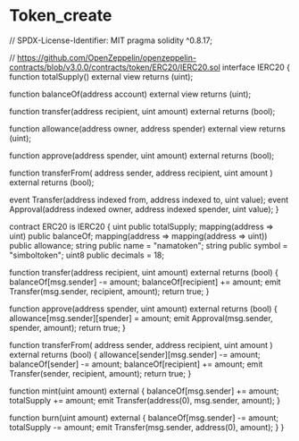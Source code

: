 # Token_create

// SPDX-License-Identifier: MIT
pragma solidity ^0.8.17;

// https://github.com/OpenZeppelin/openzeppelin-contracts/blob/v3.0.0/contracts/token/ERC20/IERC20.sol
interface IERC20 {
   function totalSupply() external view returns (uint);

   function balanceOf(address account) external view returns (uint);

   function transfer(address recipient, uint amount) external returns (bool);

   function allowance(address owner, address spender) external view returns (uint);

   function approve(address spender, uint amount) external returns (bool);

   function transferFrom(
       address sender,
       address recipient,
       uint amount
   ) external returns (bool);

   event Transfer(address indexed from, address indexed to, uint value);
   event Approval(address indexed owner, address indexed spender, uint value);
}



contract ERC20 is IERC20 {
   uint public totalSupply;
   mapping(address => uint) public balanceOf;
   mapping(address => mapping(address => uint)) public allowance;
   string public name = "namatoken";
   string public symbol = "simboltoken";
   uint8 public decimals = 18;

   function transfer(address recipient, uint amount) external returns (bool) {
       balanceOf[msg.sender] -= amount;
       balanceOf[recipient] += amount;
       emit Transfer(msg.sender, recipient, amount);
       return true;
   }

   function approve(address spender, uint amount) external returns (bool) {
       allowance[msg.sender][spender] = amount;
       emit Approval(msg.sender, spender, amount);
       return true;
   }

   function transferFrom(
       address sender,
       address recipient,
       uint amount
   ) external returns (bool) {
       allowance[sender][msg.sender] -= amount;
       balanceOf[sender] -= amount;
       balanceOf[recipient] += amount;
       emit Transfer(sender, recipient, amount);
       return true;
   }

   function mint(uint amount) external {
       balanceOf[msg.sender] += amount;
       totalSupply += amount;
       emit Transfer(address(0), msg.sender, amount);
   }

   function burn(uint amount) external {
       balanceOf[msg.sender] -= amount;
       totalSupply -= amount;
       emit Transfer(msg.sender, address(0), amount);
   }
}
